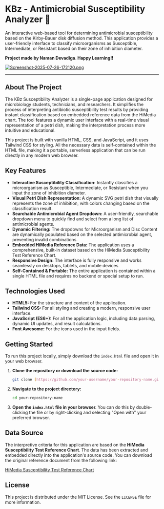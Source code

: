# KBz - Antimicrobial Susceptibility Analyzer 💊

An interactive web-based tool for determining antimicrobial susceptibility based on the Kirby-Bauer disk diffusion method. This application provides a user-friendly interface to classify microorganisms as Susceptible, Intermediate, or Resistant based on their zone of inhibition diameter.

**Project made by Naman Devadiga. Happy Learning!!**

[![Screenshot-2025-07-26-172120.png](https://i.postimg.cc/KvLbW0hT/Screenshot-2025-07-26-172120.png)](https://postimg.cc/Wh2xF63p)

---

## About The Project

The KBz Susceptibility Analyzer is a single-page application designed for microbiology students, technicians, and researchers. It simplifies the process of interpreting antibiotic susceptibility test results by providing instant classification based on embedded reference data from the HiMedia chart. The tool features a dynamic user interface with a real-time visual representation of a petri dish, making the interpretation process more intuitive and educational.

This project is built with vanilla HTML, CSS, and JavaScript, and it uses Tailwind CSS for styling. All the necessary data is self-contained within the HTML file, making it a portable, serverless application that can be run directly in any modern web browser.

## Key Features

* **Interactive Susceptibility Classification:** Instantly classifies a microorganism as Susceptible, Intermediate, or Resistant when you input the zone of inhibition diameter.
* **Visual Petri Dish Representation:** A dynamic SVG petri dish that visually represents the zone of inhibition, with colors changing based on the classification result.
* **Searchable Antimicrobial Agent Dropdown:** A user-friendly, searchable dropdown menu to quickly find and select from a long list of antimicrobial agents.
* **Dynamic Filtering:** The dropdowns for Microorganism and Disc Content are dynamically populated based on the selected antimicrobial agent, preventing invalid combinations.
* **Embedded HiMedia Reference Data:** The application uses a comprehensive, built-in dataset based on the HiMedia Susceptibility Test Reference Chart.
* **Responsive Design:** The interface is fully responsive and works seamlessly on desktops, tablets, and mobile devices.
* **Self-Contained & Portable:** The entire application is contained within a single HTML file and requires no backend or special setup to run.

## Technologies Used

* **HTML5:** For the structure and content of the application.
* **Tailwind CSS:** For all styling and creating a modern, responsive user interface.
* **JavaScript (ES6+):** For all the application logic, including data parsing, dynamic UI updates, and result calculations.
* **Font Awesome:** For the icons used in the input fields.

## Getting Started

To run this project locally, simply download the `index.html` file and open it in your web browser.

1.  **Clone the repository or download the source code:**
    ```sh
    git clone [https://github.com/your-username/your-repository-name.git](https://github.com/your-username/your-repository-name.git)
    ```
2.  **Navigate to the project directory:**
    ```sh
    cd your-repository-name
    ```
3.  **Open the `index.html` file in your browser.**
    You can do this by double-clicking the file or by right-clicking and selecting "Open with" your preferred browser.

## Data Source

The interpretive criteria for this application are based on the **HiMedia Susceptibility Test Reference Chart**. The data has been extracted and embedded directly into the application's source code. You can download the original reference document from the following link:

[HiMedia Susceptibility Test Reference Chart](https://www.himedialabs.com/media/Catalogue/literature/microbiology/antimicrobial-susceptibility-systems.pdf)

## License

This project is distributed under the MIT License. See the `LICENSE` file for more information.
